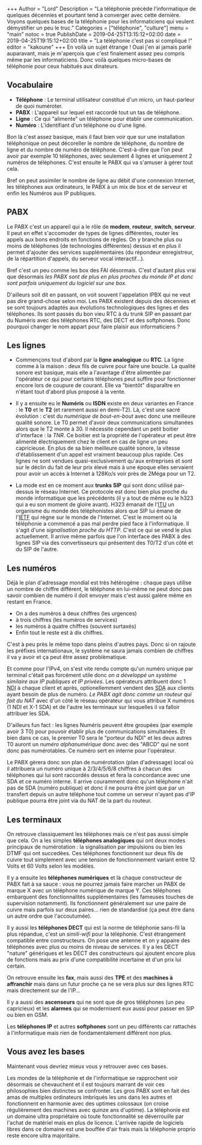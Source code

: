 +++
Author = "Lord"
Description = "La téléphonie précède l'informatique de quelques décennies et pourtant tend à converger avec cette dernière. Voyons quelques bases de la téléphonie pour les informaticiens qui veulent démystifier un peu le truc."
Categories = ["téléphonie", "culture"]
menu = "main"
notoc = true
PublishDate = 2019-04-25T13:15:12+02:00
date = 2019-04-25T19:15:12+02:00
title = "La téléphonie c'est pas si compliqué !"
editor = "kakoune"
+++
En voilà un sujet étrange !
Ouai j'en ai jamais parlé auparavant, mais je m'aperçois que c'est finalement assez peu compris même par les informaticiens.
Donc voilà quelques micro-bases de téléphonie pour ceux habitués aux dinateurs.

## Vocabulaire

  - **Téléphone** : Le terminal utilisateur constitué d'un micro, un haut-parleur de quoi numéroter.
  - **PABX** : L'appareil sur lequel est raccordé tout un tas de téléphone.
  - **Ligne** : Ce qui "alimente" un téléphone pour établir une communication.
  - **Numéro** : L'identifiant d'un téléphone ou d'une ligne.

Bon là c'est assez basique, mais il faut bien voir que sur une installation téléphonique on peut décoreller le nombre de téléphone, du nombre de ligne et du nombre de numéro de téléphone.
C'est-à-dire que l'on peut avoir par exemple 10 téléphones, avec seulement 4 lignes et uniquement 2 numéros de téléphones.
C'est ensuite le PABX qui va s'amuser à gérer tout cela.

Bref on peut assimiler le nombre de ligne au débit d'une connexion Internet, les téléphones aux ordinateurs, le PABX à un mix de box et de serveur et enfin les Numéros aux IP publiques.

## PABX

Le PABX c'est un appareil qui a le rôle de **modem**, **routeur**, **switch**, **serveur**.
Il peut en effet s'accomoder de types de lignes différentes, router les appels aux bons endroits en fonctions de règles.
On y branche plus ou moins de téléphones (de technologies différentes) dessus et en plus il permet d'ajouter des services supplémentaires (du répondeur enregistreur, de la répartition d'appels, du serveur vocal interactif…).

Bref c'est un peu comme les box des FAI désormais.
C'est d'autant plus vrai que désormais *les PABX sont de plus en plus proches du monde IP et donc sont parfois uniquement du logiciel sur une box*.

D'ailleurs soit dit en passant, on voit souvent l'appelation IPBX qui ne veut pas dire grand-chose selon moi.
Les PABX existent depuis des décennies et se sont toujours adaptés aux évolutions technologiques des lignes et des téléphones.
Ils sont passés du bon vieu RTC à du trunk SIP en passant par du Numéris avec des téléphones RTC, des DECT et des softphones.
Donc pourquoi changer le nom appart pour faire plaisir aux informaticiens ?

## Les lignes

  - Commençons tout d'abord par la **ligne analogique** ou **RTC**.
La ligne comme à la maison : deux fils de cuivre pour faire une boucle.
La qualité sonore est basique, mais elle a l'avantage d'être alimentée par l'opérateur ce qui pour certains téléphones peut suffire pour fonctionner encore lors de coupure de courant.
Elle va "bientôt" disparaître en n'étant tout d'abord plus proposé à la vente.

  - Il y a ensuite eu le **Numéris** ou **ISDN** existe en deux variantes en France : le **T0** et le **T2** (et rarement aussi en demi-T2).
Là, c'est une sacré évolution : c'est du *numérique de bout-en-bout* avec donc une meilleure qualité sonore.
Le T0 permet d'avoir deux communications simultanées alors que le T2 monte à 30.
Il nécessite cependant un petit boitier d'interface : la *TNR*.
Ce boitier est la propriété de l'opérateur et peut être alimenté électriquement chez le client en cas de ligne un peu capricieuse.
En plus de sa bien meilleure qualité sonore, la vitesse d'établissement d'un appel est vraiment beaucoup plus rapide.
Ces lignes ne sont vendues quasi-exclusivement qu'aux entreprises et sont sur le déclin du fait de leur prix élevé mais à une époque elles servaient pour avoir un accès à Internet à 128Ko/s voir près de 2Méga pour un T2.

  - La mode est en ce moment aux **trunks SIP** qui sont donc utilisé par-dessus le réseau Internet.
Ce protocole est donc bien plus proche du monde informatique que les précédents (il y a tout de même eu le h323 qui a eu son moment de gloire avant).
H323 émanait de l'[ITU](https://en.wikipedia.org/wiki/ITU-T) un organisme du monde des téléphonistes alors que SIP lui émane de l'[IETF](https://en.wikipedia.org/wiki/Internet_Engineering_Task_Force) qui règne sur le monde de l'Internet.
C'est le moment où la téléphonie a commencé a pas mal perdre pied face à l'informatique.
Il s'agit d'une *signalisation proche du HTTP*.
C'est ce qui se vend le plus actuellement.
Il arrive même parfois que l'on interface des PABX à des lignes SIP via des convertisseurs qui présentent des T0/T2 d'un côté et du SIP de l'autre.

## Les numéros

Déjà le plan d'adressage mondial est très hétérogène : chaque pays utilise un nombre de chiffre différent, le téléphone en lui-même ne peut donc pas savoir combien de numéro il doit envoyer mais c'est aussi galère même en restant en France.

  - On a des numéros à deux chiffres (les urgences)
  - à trois chiffres (les numéros de services)
  - les numéros à quatre chiffres (souvent surtaxés)
  - Enfin tout le reste est à dix chiffres.

C'est à peu près le même topo dans pleins d'autres pays.
Donc si on rajoute les préfixes internationaux, le système ne saura jamais combien de chiffres il va y avoir et ça peut être assez problèmatique.

Et comme pour l'IPv4, on s'est vite rendu compte qu'un numéro unique par terminal c'était pas forcément utile donc *on a développé un système similaire aux IP publiques et IP privées*.
Les opérateurs attribuent donc 1 <abbr title="Numéro de Désignation d'Installation">NDI</abbr> à chaque client et après, optionellemment vendent des <abbr title="Sélection Directe à l'Arrivée">SDA</abbr> aux clients ayant besoin de plus de numéro.
*Le PABX agit donc comme un routeur qui fait du NAT* avec d'un côté le réseau opérateur qui vous attribue X numéros (1 NDI et X-1 SDA) et de l'autre les terminaux sur lesquelles il va falloir attribuer les SDA.

D'ailleurs fun fact : les lignes Numéris peuvent être groupées (par exemple avoir 3 T0) pour pouvoir établir plus de communications simultanées.
Et bien dans ce cas, le premier T0 sera le "porteur du NDI" et les deux autres T0 auront un *numéro alphanumérique* donc avec des "ABCD" qui ne sont donc pas numérotables.
Ce numéro sert en interne pour l'opérateur.

Le PABX gèrera donc son plan de numérotation (plan d'adressage) local où il attribuera un numéro unique à 2/3/4/5/6/8 chiffres à chacun des téléphones qui lui sont raccordés dessus et fera la concordance avec une SDA et ce numéro interne.
Il arrive couramment donc qu'un téléphone n'ait pas de SDA (numéro publique) et donc il ne pourra être joint que par un transfert depuis un autre téléphone tout comme un serveur n'ayant pas d'IP publique pourra être joint via du NAT de la part du routeur.

## Les terminaux

On retrouve classiquement les téléphones mais ce n'est pas aussi simple que cela.
On a les simples **téléphones analogiques** qui ont deux modes principaux de numérotation : la signalisation par impulsions ou bien les DTMF qui ont succedées.
Ces téléphones fonctionnent sur deux fils de cuivre tout simplement avec une tension de fonctionnement variant entre 12 Volts et 60 Volts selon les modèles.

Il y a ensuite les **téléphones numériques** et là chaque constructeur de PABX fait à sa sauce : vous ne pourrez jamais faire marcher un PABX de marque X avec un téléphone numérique de marque Y.
Ces téléphones embarquent des fonctionnalités supplémentaires (les fameuses touches de supervision notamment).
Ils fonctionnent généralement sur une paire de cuivre mais parfois sur deux paires… rien de standardisé (ça peut être dans un autre ordre que l'accoutumée).

Il y aussi les **téléphones DECT** qui est la norme de téléphonie sans-fil la plus répandue, c'est un *simili-wifi* pour la téléphonie.
C'est étrangement compatible entre constructeurs.
On pose une antenne et on y appaire des téléphones avec plus ou moins de niveau de services.
Il y a les DECT "nature" génériques et les DECT des constructeurs qui ajoutent encore plus de fonctions mais au prix d'une compatibilité incertaine et d'un prix lui certain.

On retrouve ensuite les **fax**, mais aussi des **TPE** et des **machines à affranchir** mais dans un futur proche ça ne se vera plus sur des lignes RTC mais directement sur de l'IP…

Il y a aussi des **ascenseurs** qui ne sont que de gros téléphones (un peu capricieux) et les **alarmes** qui se modernisent eux aussi pour passer en SIP ou bien en GSM.

Les **téléphones IP** et autres **softphones** sont un peu différents car rattachés à l'informatique mais rien de fondamentalement différent non plus.

## Vous avez les bases
Maintenant vous devriez mieux vous y retrouver avec ces bases.

Les mondes de la téléphonie et de l'informatique se rapprochent voir désormais se chevauchent et il est toujours marrant de voir ces philosophies bien distinctes se confronter.
Les gros PABX sont en fait des amas de multiples ordinateurs imbriqués les uns dans les autres et fonctionnent en harmonie avec des uptimes colossaux (on croise régulièrement des machines avec quinze ans d'uptime).
La téléphonie est un domaine ultra propriétaire où toute fonctionnalité se déverrouille par l'achat de matériel mais en plus de licence.
L'arrivée rapide de logiciels libres dans ce domaine est une bouffée d'air frais mais la téléphonie proprio reste encore ultra majoritaire.

